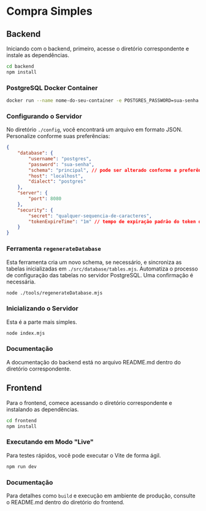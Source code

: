 # Compra Simples

## Backend

Iniciando com o backend, primeiro, acesse o diretório correspondente e instale as dependências.

```bash
cd backend
npm install
```

### PostgreSQL Docker Container

```bash
docker run --name nome-do-seu-container -e POSTGRES_PASSWORD=sua-senha -p 5432:5432 -d postgres
```

### Configurando o Servidor

No diretório `./config`, você encontrará um arquivo em formato JSON. Personalize conforme suas preferências:

```json
{
    "database": {
        "username": "postgres",
        "password": "sua-senha",
        "schema": "principal", // pode ser alterado conforme a preferência
        "host": "localhost",
        "dialect": "postgres"
    },
    "server": {
        "port": 8080
    },
    "security": {
        "secret": "qualquer-sequencia-de-caracteres",
        "tokenExpireTime": "1m" // tempo de expiração padrão do token de autenticação
    }
}
```

### Ferramenta `regenerateDatabase`

Esta ferramenta cria um novo schema, se necessário, e sincroniza as tabelas inicializadas em `./src/database/tables.mjs`. Automatiza o processo de configuração das tabelas no servidor PostgreSQL. Uma confirmação é necessária.

```bash
node ./tools/regenerateDatabase.mjs
```

### Inicializando o Servidor

Esta é a parte mais simples.

```bash
node index.mjs
```

### Documentação

A documentação do backend está no arquivo README.md dentro do diretório correspondente.

## Frontend

Para o frontend, comece acessando o diretório correspondente e instalando as dependências.

```bash
cd frontend
npm install
```

### Executando em Modo "Live"

Para testes rápidos, você pode executar o Vite de forma ágil.

```bash
npm run dev
```

### Documentação

Para detalhes como `build` e execução em ambiente de produção, consulte o README.md dentro do diretório do frontend.